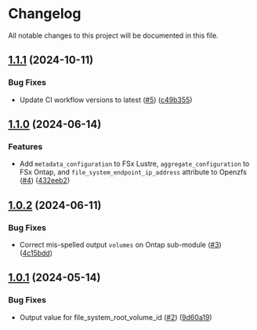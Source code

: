 # Changelog

All notable changes to this project will be documented in this file.

## [1.1.1](https://github.com/terraform-aws-modules/terraform-aws-fsx/compare/v1.1.0...v1.1.1) (2024-10-11)


### Bug Fixes

* Update CI workflow versions to latest ([#5](https://github.com/terraform-aws-modules/terraform-aws-fsx/issues/5)) ([c49b355](https://github.com/terraform-aws-modules/terraform-aws-fsx/commit/c49b355bdf1ae627691c115697690a8fa99fd175))

## [1.1.0](https://github.com/terraform-aws-modules/terraform-aws-fsx/compare/v1.0.2...v1.1.0) (2024-06-14)


### Features

* Add `metadata_configuration` to FSx Lustre, `aggregate_configuration` to FSx Ontap, and `file_system_endpoint_ip_address` attribute to Openzfs ([#4](https://github.com/terraform-aws-modules/terraform-aws-fsx/issues/4)) ([432eeb2](https://github.com/terraform-aws-modules/terraform-aws-fsx/commit/432eeb288a5fb1d58c1de7d5236c7a2cd91c1952))

## [1.0.2](https://github.com/terraform-aws-modules/terraform-aws-fsx/compare/v1.0.1...v1.0.2) (2024-06-11)


### Bug Fixes

* Correct mis-spelled output `volumes` on Ontap sub-module ([#3](https://github.com/terraform-aws-modules/terraform-aws-fsx/issues/3)) ([4c15bdd](https://github.com/terraform-aws-modules/terraform-aws-fsx/commit/4c15bdd4f1f6952a97903e17cc6f2098ea0c32f6))

## [1.0.1](https://github.com/terraform-aws-modules/terraform-aws-fsx/compare/v1.0.0...v1.0.1) (2024-05-14)


### Bug Fixes

* Output value for file_system_root_volume_id ([#2](https://github.com/terraform-aws-modules/terraform-aws-fsx/issues/2)) ([9d60a19](https://github.com/terraform-aws-modules/terraform-aws-fsx/commit/9d60a193ebc10db609dcb8bbb7bfe93d85d36345))
